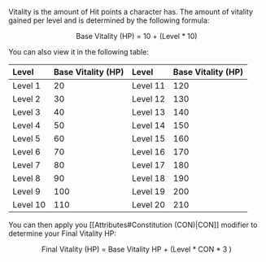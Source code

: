 Vitality is the amount of Hit points a character has. The amount of vitality gained per level and is determined by the following formula: 

<center> Base Vitality (HP) = 10 + (Level * 10) </center>

You can also view it in the following table:

| Level    | Base Vitality (HP) | Level    | Base Vitality (HP) |
| :------- | :----------------- | :------- | :----------------- |
| Level 1  | 20                 | Level 11 | 120                |
| Level 2  | 30                 | Level 12 | 130                |
| Level 3  | 40                 | Level 13 | 140                |
| Level 4  | 50                 | Level 14 | 150                |
| Level 5  | 60                 | Level 15 | 160                |
| Level 6  | 70                 | Level 16 | 170                |
| Level 7  | 80                 | Level 17 | 180                |
| Level 8  | 90                 | Level 18 | 190                |
| Level 9  | 100                | Level 19 | 200                |
| Level 10 | 110                | Level 20 | 210                |


You can then apply you [[Attributes#Constitution (CON)|CON]] modifier to determine your Final Vitality HP:

<center> Final Vitality (HP) = Base Vitality HP + (Level * CON * 3 )</center>


